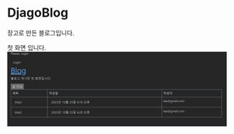 # DjagoBlog

장고로 만든 블로그입니다.

첫 화면 입니다.
<img width="1384" alt="image" src="/myapp/static/myapp/images/시작화면.png">

